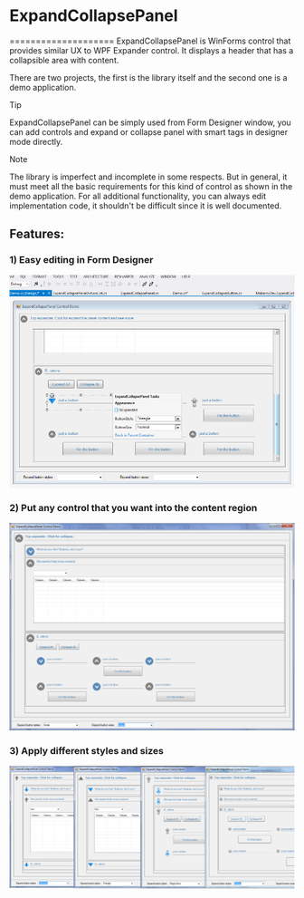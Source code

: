 # ExpandCollapsePanel
====================
ExpandCollapsePanel is WinForms control that provides similar UX to WPF Expander control. It displays a header that has a collapsible area with content. 

There are two projects, the first is the library itself and the second one is a demo application.

> [!TIP]
> ExpandCollapsePanel can be simply used from Form Designer window, you can add controls and expand or collapse panel with smart tags in designer mode directly.

> [!NOTE]
> The library is imperfect and incomplete in some respects. But in general, it must meet all the basic requirements for this kind of control as shown in the demo application. For all additional functionality, you can always edit implementation code, it shouldn't be difficult since it is well documented.

## Features:
### 1) Easy editing in Form Designer
 <img src="static/expandcollapsepanel-forms-designer.png" width="700">

### 2) Put any control that you want into the content region
 <img src="static/expandcollapsepanel-child-controls.png" width="700">

### 3) Apply different styles and sizes
 <img src="static/expandcollapsepanel-ui-stylings.png" width="700"> 